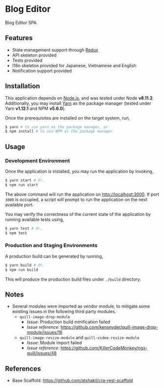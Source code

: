 # Blog Editor

Blog Editor SPA

## Features

- State management support through [Redux](https://redux.js.org/)
- API skeleton provided
- Tests provided
- I18n skeleton provided for Japanese, Vietnamese and English
- Notification support provided

## Installation

This application depends on [Node.js](https://nodejs.org/en/download/), and was
tested under Node **v8.11.2**.
Additionally, you may install [Yarn](https://yarnpkg.com/en/docs/install) as
the package manager (tested under Yarn **v1.12.1** and NPM **v5.6.0**).

Once the prerequisites are installed on the target system, run,

```sh
$ yarn # to use yarn as the package manager, or
$ npm install # to use NPM as the package manager.
```

## Usage

### Development Environment

Once the application is installed, you may run the application by invoking,

```sh
$ yarn start # Or,
$ npm run start 
```

The above command will run the application on
[http://localhost:3000](http://localhost:3000). If port `3000` is occupied,
a script will prompt to run the application on the next available port.

You may verify the correctness of the current state of the application by
running available tests using,

```sh
$ yarn test # Or,
$ npm test
```

### Production and Staging Environments

A production build can be generated by running,

```sh
$ yarn build # Or,
$ npm run build
```

This will produce the production build files under `./build` directory.

## Notes

- Several modules were imported as vendor module, to mitigate some existing
issues in the following third party modules.
  - `quill-image-drop-module`
    - *Issue*: Production build minification failed
    - *Issue reference*:
      https://github.com/kensnyder/quill-image-drop-module/issues/16
  - `quill-image-resize-module` and `quill-video-resize-module`
    - *Issue*: Module import failed
    - *Issue reference*: https://github.com/KillerCodeMonkey/ngx-quill/issues/48

## References

- Base Scaffold: https://github.com/atshakil/cra-rest-scaffold
